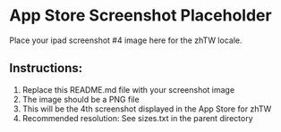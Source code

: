 # App Store Screenshot Placeholder

Place your ipad screenshot #4 image here for the zhTW locale.

## Instructions:
1. Replace this README.md file with your screenshot image
2. The image should be a PNG file
3. This will be the 4th screenshot displayed in the App Store for zhTW
4. Recommended resolution: See sizes.txt in the parent directory
